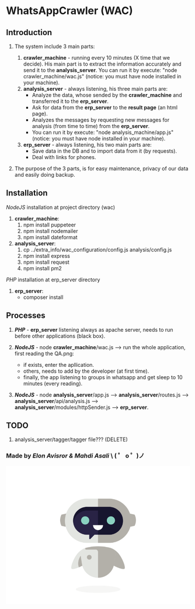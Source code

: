 # WhatsAppCrawler (WAC)

## Introduction

1. The system include 3 main parts:

   1. **crawler_machine** - running every 10 minutes (X time that we decide). His main part is to extract the information accurately and send it to the **analysis_server**. You can run it by execute: "node crawler_machine/wac.js" (notice: you must have node installed in your machine).
   2. **analysis_server** - always listening, his three main parts are:
      - Analyze the data, whose sended by the **crawler_machine** and transferred it to the **erp_server**.
      - Ask for data from the **erp_server** to the **result page** (an html page).
      - Analyzes the messages by requesting new messages for analysis (from time to time) from the **erp_server**.
      - You can run it by execute: "node analysis_machine/app.js" (notice: you must have node installed in your machine).
   3. **erp_server** - always listening, his two main parts are:
      - Save data in the DB and to import data from it (by requests).
      - Deal with links for phones.

2. The purpose of the 3 parts, is for easy maintenance, privacy of our data and easily doing backup.

## Installation

_NodeJS_ installation at project directory (wac)

1. **crawler_machine**:
   1. npm install puppeteer
   2. npm install nodemailer
   3. npm install dateformat
2. **analysis_server**:
   1. cp ../extra_info/wac_configuration/config.js analysis/config.js
   2. npm install express
   3. npm install request
   4. npm install pm2

_PHP_ installation at erp_server directory

1. **erp_server**:
   - composer install

## Processes

1. **_PHP_** - **erp_server** listening always as apache server, needs to run before other applications (black box).

2. **_NodeJS_** - node **crawler_machine**/wac.js --> run the whole application, first reading the QA.png:

   - if exists, enter the apllication.
   - others, needs to add by the developer (at first time).
   - finally, the app listening to groups in whatsapp and get sleep to 10 minutes (every reading).

3. **_NodeJS_** - node **analysis_server**/app.js --> **analysis_server**/routes.js --> **analysis_server**/api/analysis.js --> **analysis_server**/modules/httpSender.js --> **erp_server**.

## TODO

1. analysis_server/tagger/tagger file??? (DELETE)

### Made by _Elon Avisror & Mahdi Asali_ \ ( ゜ o ゜)ノ

![GitHub Logo](/crawler_machine/logo.gif)
